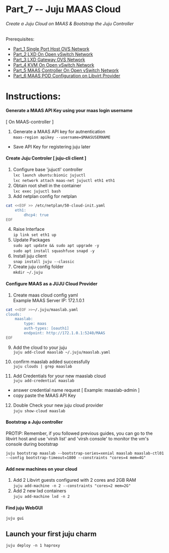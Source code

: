 # Part_7 -- Juju MAAS Cloud
###### Create a Juju Cloud on MAAS & Bootstrap the Juju Controller

Prerequisites:
- [Part_1 Single Port Host OVS Network]
- [Part_2 LXD On Open vSwitch Network]
- [Part_3 LXD Gateway OVS Network]
- [Part_4 KVM On Open vSwitch Network]
- [Part_5 MAAS Controller On Open vSwitch Network]
- [Part_6 MAAS POD Configuration on Libvirt Provider]

# Instructions:
#### Generate a MAAS API Key using your maas login username
[ On MAAS-controller ]
1. Generate a MAAS API key for autnentication <br/>
`maas-region apikey --username=$MAASUSERNAME`
* Save API Key for registering juju later

#### Create Juju Controler [ juju-cli client ]
1. Configure base 'jujuctl' controller <br/>
`lxc launch ubuntu:bionic jujuctl` <br/>
`lxc network attach maas-net jujuctl eth1 eth1`
2. Obtain root shell in the container <br/>
`lxc exec jujuctl bash`
3. Add netplan config for netplan <br/>
````sh
cat <<EOF >> /etc/netplan/50-cloud-init.yaml
    eth1:
        dhcp4: true
EOF
````
4. Raise Interface <br/>
`ip link set eth1 up`
5. Update Packages <br/>
`sudo apt update && sudo apt upgrade -y` <br/>
`sudo apt install squashfuse snapd -y` <br/>
6. Install juju client <br/>
`snap install juju --classic`
7. Create juju config folder <br/>
`mkdir ~/.juju`

#### Configure MAAS as a JUJU Cloud Provider
1. Create maas cloud config yaml <br/>
Example MAAS Server IP: 172.1.0.1 <br/>
````sh
cat <<EOF >>~/.juju/maaslab.yaml
clouds:
    maaslab:
        type: maas
        auth-types: [oauth1]
        endpoint: http://172.1.0.1:5240/MAAS
EOF
````
9. Add the cloud to your juju <br/>
`juju add-cloud maaslab ~/.juju/maaslab.yaml`
10. confirm maaslab added successfully <br/>
`juju clouds | grep maaslab`

11. Add Credentials for your new maaslab cloud <br/>
`juju add-credential maaslab`
* answer credential name request
[ Example: maaslab-admin ]
* copy paste the MAAS API Key
12. Double Check your new juju cloud provider <br/>
`juju show-cloud maaslab`

#### Bootstrap a Juju controller
PROTIP: Remember, if you followed previous guides, you can go to the
libvirt host and use 'virsh list' and 'virsh console' to monitor
the vm's console during bootstrap <br/>

`juju bootstrap maaslab --bootstrap-series=xenial maaslab maaslab-ctl01 --config bootstrap-timeout=1800 --constraints "cores=4 mem=4G"`

#### Add new machines on your cloud
1. Add 2 Libvirt guests configured with 2 cores and 2GB RAM <br/>
`juju add-machine -n 2 --constraints "cores=2 mem=2G"`
2. Add 2 new lxd containers <br/>
`juju add-machine lxd -n 2`

#### Find juju WebGUI
`juju gui`

## Launch your first juju charm
`juju deploy -n 1 haproxy`

<!-- Markdown link & img dfn's -->
[Part_1 Single Port Host OVS Network]: https://github.com/KathrynMorgan/small-stack/tree/master/1_Single_Port_Host-Open_vSwitch_Network_Configuration
[Part_2 LXD On Open vSwitch Network]: https://github.com/KathrynMorgan/small-stack/tree/master/2_LXD-On-OVS
[Part_3 LXD Gateway OVS Network]: https://github.com/KathrynMorgan/small-stack/tree/master/3_LXD_Network_Gateway
[Part_4 KVM On Open vSwitch Network]: https://github.com/KathrynMorgan/small-stack/tree/master/4_KVM_On_Open_vSwitch
[Part_5 MAAS Controller On Open vSwitch Network]: https://github.com/KathrynMorgan/small-stack/tree/master/5_MAAS-Rack_And_Region_Ctl-On-Open_vSwitch
[Part_6 MAAS POD Configuration on Libvirt Provider]: https://github.com/KathrynMorgan/small-stack/tree/master/6_MAAS-Connect_POD_KVM-Provider
